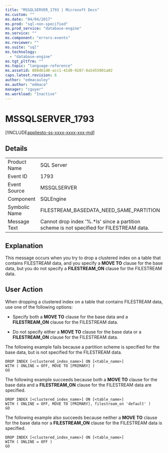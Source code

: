 ```yaml
---
title: "MSSQLSERVER_1793 | Microsoft Docs"
ms.custom: ""
ms.date: "04/04/2017"
ms.prod: "sql-non-specified"
ms.prod_service: "database-engine"
ms.service: ""
ms.component: "errors-events"
ms.reviewer: ""
ms.suite: "sql"
ms.technology: 
  - "database-engine"
ms.tgt_pltfrm: ""
ms.topic: "language-reference"
ms.assetid: 808db1d0-acc1-41d0-9287-8a5455001a02
caps.latest.revision: 6
author: "edmacauley"
ms.author: "edmaca"
manager: "cguyer"
ms.workload: "Inactive"
---
```

# MSSQLSERVER_1793
[!INCLUDE[appliesto-ss-xxxx-xxxx-xxx-md](../../includes/appliesto-ss-xxxx-xxxx-xxx-md.md)]
  
## Details  
  
|||  
|-|-|  
|Product Name|SQL Server|  
|Event ID|1793|  
|Event Source|MSSQLSERVER|  
|Component|SQLEngine|  
|Symbolic Name|FILESTREAM_BASEDATA_NEED_SAME_PARTITION|  
|Message Text|Cannot drop index '%.*ls' since a partition scheme is not specified for FILESTREAM data.|  
  
## Explanation  
This message occurs when you try to drop a clustered index on a table that contains FILESTREAM data, and you specify a **MOVE TO** clause for the base data, but you do not specify a **FILESTREAM_ON** clause for the FILESTREAM data.  
  
## User Action  
When dropping a clustered index on a table that contains FILESTREAM data, use one of the following options:  
  
-   Specify both a **MOVE TO** clause for the base data and a **FILESTREAM_ON** clause for the FILESTREAM data.  
  
-   Do not specify either a **MOVE TO** clause for the base data or a **FILESTREAM_ON** clause for the FILESTREAM data.  
  
The following example fails because a partition scheme is specified for the base data, but is not specified for the FILESTREAM data.  
  
```Transact-SQL  
DROP INDEX [<clustered_index_name>] ON [<table_name>]   
WITH ( ONLINE = OFF, MOVE TO [PRIMARY] )  
GO  
```  
  
The following example succeeds because both a **MOVE TO** clause for the base data and a **FILESTREAM_ON** clause for the FILESTREAM data are specified.  
  
```Transact-SQL  
DROP INDEX [<clustered_index_name>] ON [<table_name>]   
WITH ( ONLINE = OFF, MOVE TO [PRIMARY], filestream_on 'default' )  
GO  
```  
  
The following example also succeeds because neither a **MOVE TO** clause for the base data nor a **FILESTREAM_ON** clause for the FILESTREAM data is specified.  
  
```Transact-SQL  
DROP INDEX [<clustered_index_name>] ON [<table_name>]   
WITH ( ONLINE = OFF )  
GO  
```  
  
